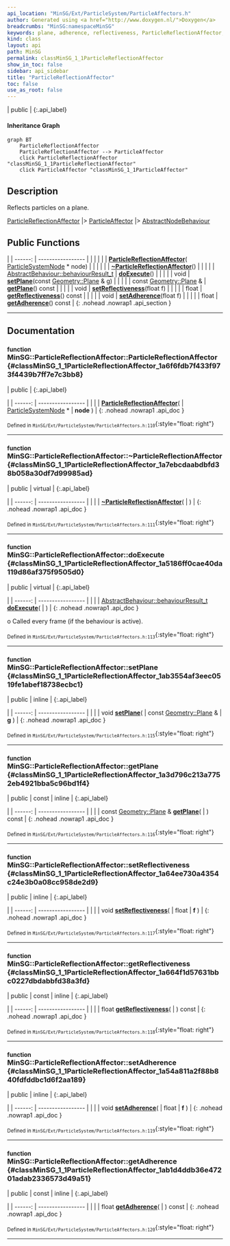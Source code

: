 ```yaml
---
api_location: "MinSG/Ext/ParticleSystem/ParticleAffectors.h"
author: Generated using <a href="http://www.doxygen.nl/">Doxygen</a>
breadcrumbs: "MinSG:namespaceMinSG"
keywords: plane, adherence, reflectiveness, ParticleReflectionAffector, ~ParticleReflectionAffector, doExecute, setPlane, getPlane, setReflectiveness, getReflectiveness, setAdherence, getAdherence
kind: class
layout: api
path: MinSG
permalink: classMinSG_1_1ParticleReflectionAffector
show_in_toc: false
sidebar: api_sidebar
title: "ParticleReflectionAffector"
toc: false
use_as_root: false
---
```


| public |
{:.api_label}

#### Inheritance Graph

```mermaid
graph BT
	ParticleReflectionAffector
	ParticleReflectionAffector --> ParticleAffector
	click ParticleReflectionAffector "classMinSG_1_1ParticleReflectionAffector"
	click ParticleAffector "classMinSG_1_1ParticleAffector"
```

## Description



Reflects particles on a plane.

 [ParticleReflectionAffector](classMinSG_1_1ParticleReflectionAffector) |> [ParticleAffector](classMinSG_1_1ParticleAffector) |> [AbstractNodeBehaviour](classMinSG_1_1AbstractNodeBehaviour) 



## Public Functions

|
| ------: | ----------------- |
|  | |
|  | **[ParticleReflectionAffector](#classMinSG_1_1ParticleReflectionAffector_1a6f6fdb7f433f973f4439b7ff7e7c3bb8)**( [ParticleSystemNode](classMinSG_1_1ParticleSystemNode) * node) |
|  | |
|  | **[~ParticleReflectionAffector](#classMinSG_1_1ParticleReflectionAffector_1a7ebcdaabdbfd38b058a30df7d99985ad)**() |
|  | |
| [AbstractBehaviour::behaviourResult_t](classMinSG_1_1Behavior#classMinSG_1_1Behavior_1afbd60a8df73dc581d2d00a1483f630ef) | **[doExecute](#classMinSG_1_1ParticleReflectionAffector_1a5186ff0cae40da119d86af375f9505d0)**() |
|  | |
| void | **[setPlane](#classMinSG_1_1ParticleReflectionAffector_1ab3554af3eec0519fe1abef18738ecbc1)**(const [Geometry::Plane](namespaceGeometry#namespaceGeometry_1a31c164b51b684a6f729944407912ce7c) & g) |
|  | |
| const [Geometry::Plane](namespaceGeometry#namespaceGeometry_1a31c164b51b684a6f729944407912ce7c) & | **[getPlane](#classMinSG_1_1ParticleReflectionAffector_1a3d796c213a7752eb4921bba5c96bd1f4)**() const |
|  | |
| void | **[setReflectiveness](#classMinSG_1_1ParticleReflectionAffector_1a64ee730a4354c24e3b0a08cc958de2d9)**(float f) |
|  | |
| float | **[getReflectiveness](#classMinSG_1_1ParticleReflectionAffector_1a664f1d57631bbc0227dbdabbfd38a3fd)**() const |
|  | |
| void | **[setAdherence](#classMinSG_1_1ParticleReflectionAffector_1a54a811a2f88b840fdfddbc1d6f2aa189)**(float f) |
|  | |
| float | **[getAdherence](#classMinSG_1_1ParticleReflectionAffector_1ab1d4ddb36e47201adab2336573d49a51)**() const |
{: .nohead .nowrap1 .api_section }


-------------------------------------------------------------------

## Documentation

### <small>function</small><br/> MinSG::ParticleReflectionAffector::ParticleReflectionAffector {#classMinSG_1_1ParticleReflectionAffector_1a6f6fdb7f433f973f4439b7ff7e7c3bb8}

| public |
{:.api_label}

|
| ------: | ----------------- |
|  |
|  **[ParticleReflectionAffector](#classMinSG_1_1ParticleReflectionAffector_1a6f6fdb7f433f973f4439b7ff7e7c3bb8)**( |  [ParticleSystemNode](classMinSG_1_1ParticleSystemNode) * | **node** ) |
{: .nohead .nowrap1 .api_doc }





<sub>Defined in `MinSG/Ext/ParticleSystem/ParticleAffectors.h:110`</sub>{:style="float: right"}

-------------------------------------------------------------------

### <small>function</small><br/> MinSG::ParticleReflectionAffector::~ParticleReflectionAffector {#classMinSG_1_1ParticleReflectionAffector_1a7ebcdaabdbfd38b058a30df7d99985ad}

| public | virtual |
{:.api_label}

|
| ------: | ----------------- |
|  |
|  **[~ParticleReflectionAffector](#classMinSG_1_1ParticleReflectionAffector_1a7ebcdaabdbfd38b058a30df7d99985ad)**( |  ) |
{: .nohead .nowrap1 .api_doc }





<sub>Defined in `MinSG/Ext/ParticleSystem/ParticleAffectors.h:111`</sub>{:style="float: right"}

-------------------------------------------------------------------

### <small>function</small><br/> MinSG::ParticleReflectionAffector::doExecute {#classMinSG_1_1ParticleReflectionAffector_1a5186ff0cae40da119d86af375f9505d0}

| public | virtual |
{:.api_label}

|
| ------: | ----------------- |
|  |
| [AbstractBehaviour::behaviourResult_t](classMinSG_1_1Behavior#classMinSG_1_1Behavior_1afbd60a8df73dc581d2d00a1483f630ef) **[doExecute](#classMinSG_1_1ParticleReflectionAffector_1a5186ff0cae40da119d86af375f9505d0)**( |  ) |
{: .nohead .nowrap1 .api_doc }



o Called every frame (if the behaviour is active).



<sub>Defined in `MinSG/Ext/ParticleSystem/ParticleAffectors.h:113`</sub>{:style="float: right"}

-------------------------------------------------------------------

### <small>function</small><br/> MinSG::ParticleReflectionAffector::setPlane {#classMinSG_1_1ParticleReflectionAffector_1ab3554af3eec0519fe1abef18738ecbc1}

| public | inline |
{:.api_label}

|
| ------: | ----------------- |
|  |
| void **[setPlane](#classMinSG_1_1ParticleReflectionAffector_1ab3554af3eec0519fe1abef18738ecbc1)**( | const [Geometry::Plane](namespaceGeometry#namespaceGeometry_1a31c164b51b684a6f729944407912ce7c) & | **g** ) |
{: .nohead .nowrap1 .api_doc }





<sub>Defined in `MinSG/Ext/ParticleSystem/ParticleAffectors.h:115`</sub>{:style="float: right"}

-------------------------------------------------------------------

### <small>function</small><br/> MinSG::ParticleReflectionAffector::getPlane {#classMinSG_1_1ParticleReflectionAffector_1a3d796c213a7752eb4921bba5c96bd1f4}

| public | const | inline |
{:.api_label}

|
| ------: | ----------------- |
|  |
| const [Geometry::Plane](namespaceGeometry#namespaceGeometry_1a31c164b51b684a6f729944407912ce7c) & **[getPlane](#classMinSG_1_1ParticleReflectionAffector_1a3d796c213a7752eb4921bba5c96bd1f4)**( |  ) const |
{: .nohead .nowrap1 .api_doc }





<sub>Defined in `MinSG/Ext/ParticleSystem/ParticleAffectors.h:116`</sub>{:style="float: right"}

-------------------------------------------------------------------

### <small>function</small><br/> MinSG::ParticleReflectionAffector::setReflectiveness {#classMinSG_1_1ParticleReflectionAffector_1a64ee730a4354c24e3b0a08cc958de2d9}

| public | inline |
{:.api_label}

|
| ------: | ----------------- |
|  |
| void **[setReflectiveness](#classMinSG_1_1ParticleReflectionAffector_1a64ee730a4354c24e3b0a08cc958de2d9)**( | float | **f** ) |
{: .nohead .nowrap1 .api_doc }





<sub>Defined in `MinSG/Ext/ParticleSystem/ParticleAffectors.h:117`</sub>{:style="float: right"}

-------------------------------------------------------------------

### <small>function</small><br/> MinSG::ParticleReflectionAffector::getReflectiveness {#classMinSG_1_1ParticleReflectionAffector_1a664f1d57631bbc0227dbdabbfd38a3fd}

| public | const | inline |
{:.api_label}

|
| ------: | ----------------- |
|  |
| float **[getReflectiveness](#classMinSG_1_1ParticleReflectionAffector_1a664f1d57631bbc0227dbdabbfd38a3fd)**( |  ) const |
{: .nohead .nowrap1 .api_doc }





<sub>Defined in `MinSG/Ext/ParticleSystem/ParticleAffectors.h:118`</sub>{:style="float: right"}

-------------------------------------------------------------------

### <small>function</small><br/> MinSG::ParticleReflectionAffector::setAdherence {#classMinSG_1_1ParticleReflectionAffector_1a54a811a2f88b840fdfddbc1d6f2aa189}

| public | inline |
{:.api_label}

|
| ------: | ----------------- |
|  |
| void **[setAdherence](#classMinSG_1_1ParticleReflectionAffector_1a54a811a2f88b840fdfddbc1d6f2aa189)**( | float | **f** ) |
{: .nohead .nowrap1 .api_doc }





<sub>Defined in `MinSG/Ext/ParticleSystem/ParticleAffectors.h:119`</sub>{:style="float: right"}

-------------------------------------------------------------------

### <small>function</small><br/> MinSG::ParticleReflectionAffector::getAdherence {#classMinSG_1_1ParticleReflectionAffector_1ab1d4ddb36e47201adab2336573d49a51}

| public | const | inline |
{:.api_label}

|
| ------: | ----------------- |
|  |
| float **[getAdherence](#classMinSG_1_1ParticleReflectionAffector_1ab1d4ddb36e47201adab2336573d49a51)**( |  ) const |
{: .nohead .nowrap1 .api_doc }





<sub>Defined in `MinSG/Ext/ParticleSystem/ParticleAffectors.h:120`</sub>{:style="float: right"}

-------------------------------------------------------------------

